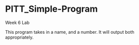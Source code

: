 # PITT_Simple-Program
Week 6 Lab

This program takes in a name, and a number. It will output both appropriately.